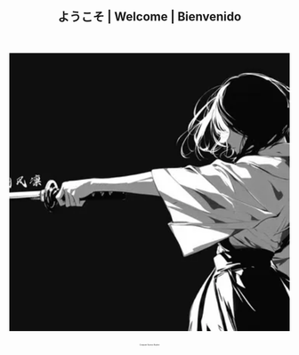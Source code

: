 <div align="center">
  <h2>ようこそ | Welcome | Bienvenido</h2>
  <br><br>
  <img src="https://github.com/NingJjwo/NingJjwo/blob/main/backgroundl.png" alt="name" width="100%" style="object-fit: cover; height: 500px;">
  <br><br>
</div>
<p align="center" style="font-size: 20%;"><em>Computer Science Student</em></p>

